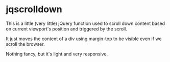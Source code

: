 jqscrolldown
============

This is a little (very little) jQuery function used to scroll down content based on current viewport's position and triggered by the scroll. 

It just moves the content of a div using margin-top to be visible even if we scroll the browser.

Nothing fancy, but it's light and very responsive.